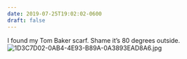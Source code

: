 ```yaml
---
date: 2019-07-25T19:02:02-0600
draft: false
---
```




I found my Tom Baker scarf. Shame it’s 80 degrees outside. ![1D3C7D02-0AB4-4E93-B89A-0A3893EAD8A6.jpg](http://ianwhitney.micro.blog/uploads/2019/b8183e96ed.jpg)



